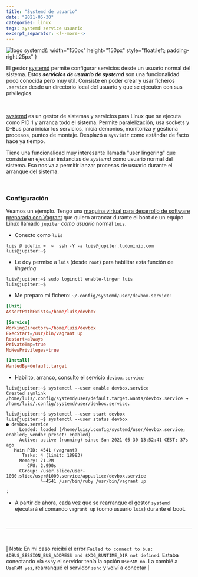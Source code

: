 ```yaml
---
title: "Systemd de usuario"
date: "2021-05-30"
categories: linux
tags: systemd service usuario
excerpt_separator: <!--more-->
---
```


![logo systemd](/assets/img/posts/logo-systemd.svg){: width="150px" height="150px" style="float:left; padding-right:25px" } 

El gestor [systemd](https://systemd.io/) permite configurar servicios desde un usuario normal del sistema. Estos ***servicios de usuario de systemd*** son una funcionalidad poco conocida pero muy útil. Consiste en poder crear y usar ficheros `.service` desde un directorio local del usuario y que se ejecuten con sus privilegios. 

<br clear="left"/>
<!--more-->

[systemd](https://systemd.io/) es un gestor de sistemas y servicios para Linux que se ejecuta como PID 1 y arranca todo el sistema. Permite paralelización, usa sockets y D-Bus para iniciar los servicios, inicia demonios, monitoriza y gestiona procesos, puntos de montaje. Desplazó a `sysvinit` como estándar de facto hace ya tiempo.

Tiene una funcionalidad muy interesante llamada "user lingering" que consiste en ejecutar instancias de *systemd* como usuario normal del sistema. Eso nos va a permitir lanzar procesos de usuario durante el arranque del sistema.

<br/> 

### Configuración

Veamos un ejemplo. Tengo una [maquina virtual para desarrollo de software preparada con Vagrant](https://github.com/LuisPalacios/devbox) que quiero arrancar durante el boot de un equipo Linux llamado `jupiter` *como usuario* normal `luis`.

* Conecto como `luis` 

```console
luis @ idefix ➜  ~  ssh -Y -a luis@jupiter.tudominio.com
luis@jupiter:~$ 
```

* Le doy permiso a `luis` (desde `root`) para habilitar esta función de *lingering*

```console
luis@jupiter:~$ sudo loginctl enable-linger luis
luis@jupiter:~$
```

* Me preparo mi fichero: `~/.config/systemd/user/devbox.service`:

```conf
[Unit]
AssertPathExists=/home/luis/devbox

[Service]
WorkingDirectory=/home/luis/devbox
ExecStart=/usr/bin/vagrant up
Restart=always
PrivateTmp=true
NoNewPrivileges=true

[Install]
WantedBy=default.target
```

* Habilito, arranco, consulto el servicio `devbox.service`

```console
luis@jupiter:~$ systemctl --user enable devbox.service
Created symlink /home/luis/.config/systemd/user/default.target.wants/devbox.service → /home/luis/.config/systemd/user/devbox.service.
```

```console
luis@jupiter:~$ systemctl --user start devbox
luis@jupiter:~$ systemctl --user status devbox
● devbox.service
     Loaded: loaded (/home/luis/.config/systemd/user/devbox.service; enabled; vendor preset: enabled)
     Active: active (running) since Sun 2021-05-30 13:52:41 CEST; 37s ago
   Main PID: 4541 (vagrant)
      Tasks: 4 (limit: 18983)
     Memory: 71.2M
        CPU: 2.990s
     CGroup: /user.slice/user-1000.slice/user@1000.service/app.slice/devbox.service
             └─4541 /usr/bin/ruby /usr/bin/vagrant up

:
```

* A partir de ahora, cada vez que se rearranque el gestor `systemd` ejecutará el comando `vagrant up` (como usuario `luis`) durante el boot. 

<br/>

---

<br/>

| Nota: En mi caso reicibí el error `Failed to connect to bus: $DBUS_SESSION_BUS_ADDRESS and $XDG_RUNTIME_DIR not defined`. Estaba conectando vía `ssh`y el servidor tenía la opción `UsePAM no`. La cambié a `UsePAM yes`, rearranqué el servidor `sshd` y volví a conectar |

